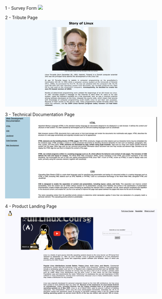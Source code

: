 1 - Survey Form
<img src="https://github.com/zs-akkaya/freeCodeCamp-ResponsiveWebDesign-CertificationProjects/blob/main/SurveyForm/screenshot.png" width="500px">

2 - Tribute Page
<img src="https://github.com/zs-akkaya/freeCodeCamp-ResponsiveWebDesign-CertificationProjects/blob/main/TributePage/screenshot.png" width="500px">

3 - Technical Documentation Page
<img src="https://github.com/zs-akkaya/freeCodeCamp-ResponsiveWebDesign-CertificationProjects/blob/main/TechnicalDocumentationPage/screenshot.png" width="500px">

4 - Product Landing Page
<img src="https://github.com/zs-akkaya/freeCodeCamp-ResponsiveWebDesign-CertificationProjects/blob/main/ProductLandingPage/screenshot.png" width="500px">
